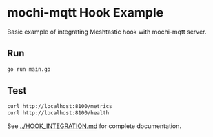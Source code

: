 # mochi-mqtt Hook Example

Basic example of integrating Meshtastic hook with mochi-mqtt server.

## Run

```bash
go run main.go
```

## Test

```bash
curl http://localhost:8100/metrics
curl http://localhost:8100/health
```

See [../HOOK_INTEGRATION.md](../ru/HOOK_INTEGRATION.md) for complete documentation.